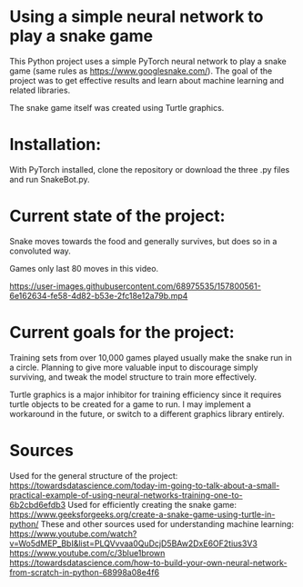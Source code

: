 # Using a simple neural network to play a snake game

This Python project uses a simple PyTorch neural network to play a snake game (same rules as https://www.googlesnake.com/). The goal of the project was to get effective results and learn about machine learning and related libraries.

The snake game itself was created using Turtle graphics.

# Installation:

With PyTorch installed, clone the repository or download the three .py files and run SnakeBot.py.

# Current state of the project:

Snake moves towards the food and generally survives, but does so in a convoluted way.

Games only last 80 moves in this video.

https://user-images.githubusercontent.com/68975535/157800561-6e162634-fe58-4d82-b53e-2fc18e12a79b.mp4

# Current goals for the project:

Training sets from over 10,000 games played usually make the snake run in a circle. Planning to give more valuable input to discourage simply surviving, and tweak the model structure to train more effectively.

Turtle graphics is a major inhibitor for training efficiency since it requires turtle objects to be created for a game to run. I may implement a workaround in the future, or switch to a different graphics library entirely.

# Sources
Used for the general structure of the project:
https://towardsdatascience.com/today-im-going-to-talk-about-a-small-practical-example-of-using-neural-networks-training-one-to-6b2cbd6efdb3
Used for efficiently creating the snake game:
https://www.geeksforgeeks.org/create-a-snake-game-using-turtle-in-python/
These and other sources used for understanding machine learning:
https://www.youtube.com/watch?v=Wo5dMEP_BbI&list=PLQVvvaa0QuDcjD5BAw2DxE6OF2tius3V3
https://www.youtube.com/c/3blue1brown
https://towardsdatascience.com/how-to-build-your-own-neural-network-from-scratch-in-python-68998a08e4f6
